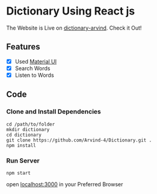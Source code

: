 
# Dictionary Using React js

The Website is Live on [dictionary-arvind](https://dictionary-arvind.netlify.app/).
Check it Out!

## Features 

- [x] Used [Material UI](https://material-ui.com/)
- [x] Search Words
- [x] Listen to Words

## Code 

### Clone and Install Dependencies
```
cd /path/to/folder
mkdir dictionary
cd dictionary
git clone https://github.com/Arvind-4/Dictionary.git .
npm install 
```
### Run Server
```
npm start
```

open [localhost:3000](http://localhost:3000/) in your Preferred Browser 
